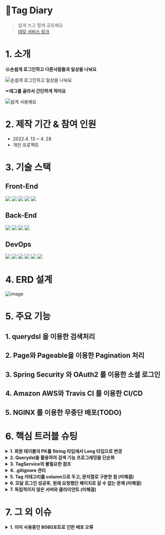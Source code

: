 # 📗Tag Diary
> 쉽게 쓰고 함께 공유해요<br>
[데모 서비스 링크](http://ec2-13-125-116-130.ap-northeast-2.compute.amazonaws.com:8080/)

# 1. 소개

😆<strong>손쉽게 로그인하고 다른사람들과 일상을 나눠요</strong>

![손쉽게 로그인하고 일상을 나눠요](https://user-images.githubusercontent.com/81150979/165908503-d48aaeed-524b-4068-8ca2-cddf5e9e448e.gif)

✒<strong>태그를 골라서 간단하게 적어요</strong>

![쉽게 사용해요](https://user-images.githubusercontent.com/81150979/165909210-75192e0e-8187-4b27-84d0-913373bb73f7.gif)


# 2. 제작 기간 & 참여 인원
* 2022.4. 13 ~ 4. 28
* 개인 프로젝트

# 3. 기술 스택
## Front-End  
<img src="https://img.shields.io/badge/html5-E34F26?style=for-the-badge&logo=html5&logoColor=white"> <img src="https://img.shields.io/badge/css-1572B6?style=for-the-badge&logo=css3&logoColor=white"> <img src="https://img.shields.io/badge/javascript-F7DF1E?style=for-the-badge&logo=javascript&logoColor=black"> <img src="https://img.shields.io/badge/jquery-0769AD?style=for-the-badge&logo=jquery&logoColor=white"> <img src="https://img.shields.io/badge/bootstrap-7952B3?style=for-the-badge&logo=bootstrap&logoColor=white">

## Back-End
<img src="https://img.shields.io/badge/java-007396?style=for-the-badge&logo=java&logoColor=white"> <img src="https://img.shields.io/badge/spring data jpa-59666C?style=for-the-badge&logo=hibernate&logoColor=white"> <img src="https://img.shields.io/badge/spring boot-6DB33F?style=for-the-badge&logo=spring Boot&logoColor=white"> <img src="https://img.shields.io/badge/mariaDB-003545?style=for-the-badge&logo=mariaDB&logoColor=white">


## DevOps
<img src="https://img.shields.io/badge/git-F05032?style=for-the-badge&logo=git&logoColor=white">  <img src="https://img.shields.io/badge/github-181717?style=for-the-badge&logo=github&logoColor=white">  <img src="https://img.shields.io/badge/amazon aws-232F3E?style=for-the-badge&logo=amazonaws&logoColor=white">  <img src="https://img.shields.io/badge/linux-FCC624?style=for-the-badge&logo=linux&logoColor=black">  <img src="https://img.shields.io/badge/Travis CI-3EAAAF?style=for-the-badge&logo=Travis CI&logoColor=black">  <img src="https://img.shields.io/badge/NGINX-009639?style=for-the-badge&logo=NGINX&logoColor=black">


# 4. ERD 설계
![image](https://user-images.githubusercontent.com/81150979/165895897-538caebb-f00a-4ebd-8b4e-70f9e9e33970.png)

# 5. 주요 기능
## 1. querydsl 을 이용한 검색처리
## 2. Page와 Pageable을 이용한 Pagination 처리
## 3. Spring Security 와 OAuth2 를 이용한 소셜 로그인
## 4. Amazon AWS와 Travis CI 를 이용한 CI/CD
## 5. NGINX 를 이용한 무중단 배포(TODO)

# 6. 핵심 트러블 슈팅
<details>
<summary> <strong>1. 회원 테이블의 PK를 String 타입에서 Long 타입으로 변경</strong> </summary>
- 회원 정보 테이블의 PK를 String 타입으로 지정시 발생하는 문제는 많습니다.
> 첫번째. 차후에 회원 탈퇴 후 개인정보는 없어져도 보유해야하는 DB 데이터가 있는데, 이때 탈퇴한 회원이 동일한 아이디 혹은 이메일로 재가입하는 경우 문제의 소지가 있다.<br>
> 두번째. PK는 다른 테이블에서도 쉽게 참조할 수 있어야 하는데, 정수가 아닌 String을 PK로 걸면 여러 테이블의 인덱스 용량이 늘어나는 것은 물론이고 회원의 메일 주소가 변경될 경우 여러 테이블을 업데이트해야 하는 문제가 생긴다.
- PK를 Long타입으로 변경하고 name와 email을 Unique Key로 지정하여 문제를 해결하였습니다.
</details>

<details>
<summary> <strong>2. Querydsl을 활용하여 검색 기능 프로그래밍을 단순화</strong> </summary>
- 다양한 검색 조건을 처리하려면 많은 쿼리를 짜야 합니다.
- 쿼리는 프로그래밍 언어와 달리 동적으로 변경할 수 없기 때문에, 결국 검색 조건이 10개라면 10개의 쿼리를 만들어야 하는 비효율적인 코드가 늘어나게 됩니다.
- Querydsl을 이용하여, 파라미터값에 따라 동적으로 쿼리를 변경해서 수행하는 메소드를 만들어 프로그래밍을 단순화 했습니다.
</details>

<details>
<summary> <strong>3. TagService의 불필요한 참조</strong> </summary>
- 가장 인기있는 태그를 찾는 로직(랭킹시스템)이 WriteUp 에서 한번의 쿼리, Tag에서 한번의 쿼리 를 수행합니다.
- 이는 WriteUp 엔티티가 Tag 엔티티를 참조하고 있기 때문에 발생합니다.
- TagRepository에서, join on 을 이용한 쿼리로 List(tno:count) 쌍을 얻는 방법으로 불필요한 참조 문제를 해결했습니다.
</details>

<details>
<summary> <strong>4. .gitignore 관리</strong> </summary>
- .properties 파일에는 민감한 정보가 들어갑니다
- application-oauth.properties 파일에는 소셜기능의 인가와 관련된 정보가 들어가며, application-real-db.properties 파일에는 RDS에 접속하기 위해 필요한 정보가 들어갑니다.
- 처음 프로젝트를 생성하고 Github에 push했을때 .gitignore 파일에 위의 두 .properties 파일을 등록하지 않았습니다.
- 이는 보안 문제로 이어질 수 있기 때문에 나중에 다시 .gitignore 파일에 등록하였지만 커밋 내역에 코드가 남아있어서 되돌릴 수 없는 상황이었습니다.
- 이를 해결하기 위해 보안 키를 재발급받고, 새로운 저장소를 만들어 코드를 다시 Github에 push 하였습니다.
</details>

<details>
<summary> <strong>5. Tag 카테고리를 column으로 두고, 문자열로 구분한 점 (미해결)</strong> </summary>
- Tag의 카테고리 테이블을 따로 두지 않고, Tag 테이블의 컬럼에 카테고리를 문자열로 두어 구분합니다.
- 지금은 각 카테고리마다 중복되는 태그가 없고, 태그의 갯수도 적기때문에 문제가 발생하지 않지만 나중에 중복 카테고리('일상' 카테고리에도 '여행', '취미'카테고리에도 '여행')가 생긴다면 문제가 발생합니다.
- 태그의 카테고리를 따로 테이블로 두어 관리한다면 이 문제를 해결 가능합니다. 뿐만 아니라 계층형으로 카테고리를 나눌 수도 있습니다.
</details>

<details>
<summary> <strong>6. 모달 로그인 성공후, 원래 요청했던 페이지로 갈 수 없는 문제 (미해결)</strong> </summary>
- 커스텀 로그인 페이지를 만들어서 로그인을 처리하는 경우, LoginSuccesseHandler에서 RequestCache를 이용하면 로그인 이후 원래 요청했던 페이지로 Redirect시킬 수 있습니다.
- 하지만 지금 배경지식으로는 모달 로그인후 홈페이지로 바로가는 기능 구현만 가능합니다.
- 이 문제의 명쾌한 솔루션은 아직 찾지 못했습니다.
</details>

<details>
<summary> <strong>7. 독립적이지 않은 서버와 클라이언트 (미해결)</strong> </summary>
- 시큐리티 기능 구현의 난이도 때문에, JWT를 활용한 REST 방식이 아닌 세션방식을 이용한 MVC 방식으로 프로그램을 만들었습니다.
- 이는 서버 개발과 프론트엔드 개발이 분리되어 있지 않은 방식입니다.
- 후에 React.js나 Vue.js 와 같은 프론트엔드 프레임워크로 웹 페이지를 구성하고, 서버에서는 REST Controller를 이용하여 API만을 제공하는 방식으로 이를 해결합니다.
</details>

# 7. 그 외 이슈
<details>
<summary> <strong>1. 이미 사용중인 8080포트로 인한 배포 오류</strong> </summary>
- <code>netstat -ltpane</code> 와 <code>kill (pid)</code> 명령어를 이용하여 이미 사용중인 8080포트를 죽입니다.
</details>


